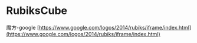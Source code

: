 # RubiksCube
魔方-google
[https://www.google.com/logos/2014/rubiks/iframe/index.html](https://www.google.com/logos/2014/rubiks/iframe/index.html)
